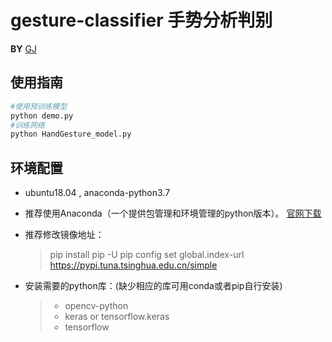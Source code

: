 # gesture-classifier 手势分析判别  
**BY** [GJ](https://github.com/Acemyzoe)

## 使用指南 
```bash
#使用预训练模型
python demo.py
#训练网络
python HandGesture_model.py
```

## 环境配置
  * ubuntu18.04 , anaconda-python3.7
  * 推荐使用Anaconda（一个提供包管理和环境管理的python版本）。  [官网下载](https://www.anaconda.com/distribution/)
  * 推荐修改镜像地址：
  
      >pip install pip -U 
    pip config set global.index-url https://pypi.tuna.tsinghua.edu.cn/simple
  
* 安装需要的python库：(缺少相应的库可用conda或者pip自行安装) 
    > * opencv-python
    > * keras or tensorflow.keras
    > * tensorflow
